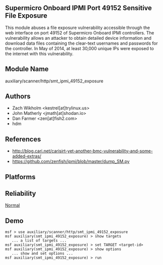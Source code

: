 ## Supermicro Onboard IPMI Port 49152 Sensitive File Exposure

This module abuses a file exposure vulnerability accessible 
through the web interface on port 49152 of Supermicro 
Onboard IPMI controllers. The vulnerability allows an 
attacker to obtain detailed device information and download 
data files containing the clear-text usernames and passwords 
for the controller. In May of 2014, at least 30,000 unique 
IPs were exposed to the internet with this vulnerability.


## Module Name
auxiliary/scanner/http/smt_ipmi_49152_exposure

## Authors
* Zach Wikholm <kestrel[at]trylinux.us>
* John Matherly <jmath[at]shodan.io>
* Dan Farmer <zen[at]fish2.com>
* hdm


## References
* http://blog.cari.net/carisirt-yet-another-bmc-vulnerability-and-some-added-extras/
* https://github.com/zenfish/ipmi/blob/master/dump_SM.py




## Platforms


## Reliability
[Normal](https://github.com/rapid7/metasploit-framework/wiki/Exploit-Ranking)

## Demo

```
msf > use auxiliary/scanner/http/smt_ipmi_49152_exposure
msf auxiliary(smt_ipmi_49152_exposure) > show targets
   ... a list of targets ...
msf auxiliary(smt_ipmi_49152_exposure) > set TARGET <target-id>
msf auxiliary(smt_ipmi_49152_exposure) > show options
   ... show and set options ...
msf auxiliary(smt_ipmi_49152_exposure) > run
```
    
    